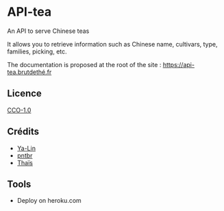 # API-tea

An API to serve Chinese teas

It allows you to retrieve information such as Chinese name, cultivars, type, families, picking, etc.

The documentation is proposed at the root of the site :
https://api-tea.brutdethé.fr

## Licence

[CCO-1.0](./LICENSE)

## Crédits

- [Ya-Lin](https://github.com/ya-lin-tea)
- [pntbr](https://github.com/pntbr)
- [Thaïs](https://github.com/thaisthe)

## Tools

- Deploy on heroku.com


